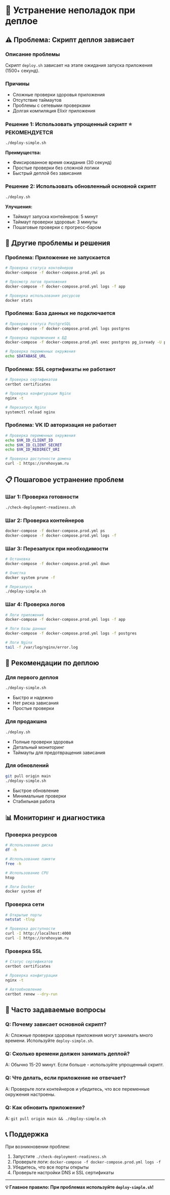 # 🚨 Устранение неполадок при деплое

## ⚠️ Проблема: Скрипт деплоя зависает

### Описание проблемы
Скрипт `deploy.sh` зависает на этапе ожидания запуска приложения (1500+ секунд).

### Причины
- Сложные проверки здоровья приложения
- Отсутствие таймаутов
- Проблемы с сетевыми проверками
- Долгая компиляция Elixir приложения

### Решение 1: Использовать упрощенный скрипт ⭐ РЕКОМЕНДУЕТСЯ
```bash
./deploy-simple.sh
```

**Преимущества:**
- Фиксированное время ожидания (30 секунд)
- Простые проверки без сложной логики
- Быстрый деплой без зависания

### Решение 2: Использовать обновленный основной скрипт
```bash
./deploy.sh
```

**Улучшения:**
- Таймаут запуска контейнеров: 5 минут
- Таймаут проверки здоровья: 3 минуты
- Пошаговые проверки с прогресс-баром

## 🔧 Другие проблемы и решения

### Проблема: Приложение не запускается
```bash
# Проверка статуса контейнеров
docker-compose -f docker-compose.prod.yml ps

# Просмотр логов приложения
docker-compose -f docker-compose.prod.yml logs -f app

# Проверка использования ресурсов
docker stats
```

### Проблема: База данных не подключается
```bash
# Проверка статуса PostgreSQL
docker-compose -f docker-compose.prod.yml logs postgres

# Проверка подключения к БД
docker-compose -f docker-compose.prod.yml exec postgres pg_isready -U postgres

# Проверка переменных окружения
echo $DATABASE_URL
```

### Проблема: SSL сертификаты не работают
```bash
# Проверка сертификатов
certbot certificates

# Проверка конфигурации Nginx
nginx -t

# Перезапуск Nginx
systemctl reload nginx
```

### Проблема: VK ID авторизация не работает
```bash
# Проверка переменных окружения
echo $VK_ID_CLIENT_ID
echo $VK_ID_CLIENT_SECRET
echo $VK_ID_REDIRECT_URI

# Проверка доступности домена
curl -I https://orehovyam.ru
```

## 📋 Пошаговое устранение проблем

### Шаг 1: Проверка готовности
```bash
./check-deployment-readiness.sh
```

### Шаг 2: Проверка контейнеров
```bash
docker-compose -f docker-compose.prod.yml ps
docker-compose -f docker-compose.prod.yml logs -f
```

### Шаг 3: Перезапуск при необходимости
```bash
# Остановка
docker-compose -f docker-compose.prod.yml down

# Очистка
docker system prune -f

# Перезапуск
./deploy-simple.sh
```

### Шаг 4: Проверка логов
```bash
# Логи приложения
docker-compose -f docker-compose.prod.yml logs -f app

# Логи базы данных
docker-compose -f docker-compose.prod.yml logs -f postgres

# Логи Nginx
tail -f /var/log/nginx/error.log
```

## 🚀 Рекомендации по деплою

### Для первого деплоя
```bash
./deploy-simple.sh
```
- Быстро и надежно
- Нет риска зависания
- Простые проверки

### Для продакшна
```bash
./deploy.sh
```
- Полные проверки здоровья
- Детальный мониторинг
- Таймауты для предотвращения зависания

### Для обновлений
```bash
git pull origin main
./deploy-simple.sh
```
- Быстрое обновление
- Минимальные проверки
- Стабильная работа

## 📊 Мониторинг и диагностика

### Проверка ресурсов
```bash
# Использование диска
df -h

# Использование памяти
free -h

# Использование CPU
htop

# Логи Docker
docker system df
```

### Проверка сети
```bash
# Открытые порты
netstat -tlnp

# Проверка доступности
curl -I http://localhost:4000
curl -I https://orehovyam.ru
```

### Проверка SSL
```bash
# Статус сертификатов
certbot certificates

# Проверка конфигурации
nginx -t

# Автообновление
certbot renew --dry-run
```

## 🎯 Часто задаваемые вопросы

### Q: Почему зависает основной скрипт?
A: Сложные проверки здоровья приложения могут занимать много времени. Используйте `deploy-simple.sh`.

### Q: Сколько времени должен занимать деплой?
A: Обычно 15-20 минут. Если больше - используйте упрощенный скрипт.

### Q: Что делать, если приложение не отвечает?
A: Проверьте логи контейнеров и убедитесь, что все переменные окружения настроены.

### Q: Как обновить приложение?
A: `git pull origin main && ./deploy-simple.sh`

## 📞 Поддержка

При возникновении проблем:
1. Запустите `./check-deployment-readiness.sh`
2. Проверьте логи: `docker-compose -f docker-compose.prod.yml logs -f`
3. Убедитесь, что все порты открыты
4. Проверьте настройки DNS и SSL сертификаты

---

**💡 Главное правило: При проблемах используйте `deploy-simple.sh`!**
